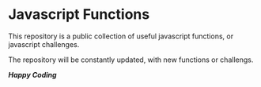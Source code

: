 # Javascript Functions

This repository is a public collection of useful javascript functions, or javascript challenges. 

The repository will be constantly updated, with new functions or challengs.

***Happy Coding***
